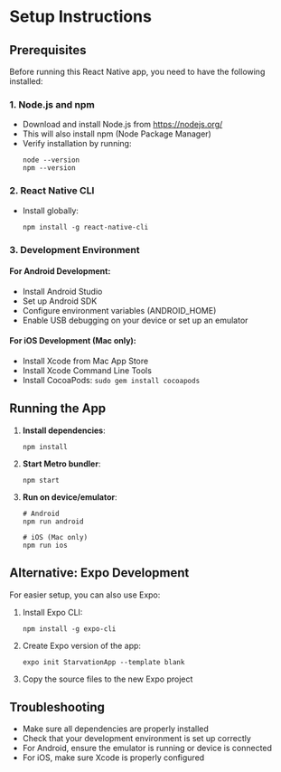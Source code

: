 # Setup Instructions

## Prerequisites

Before running this React Native app, you need to have the following installed:

### 1. Node.js and npm
- Download and install Node.js from https://nodejs.org/
- This will also install npm (Node Package Manager)
- Verify installation by running:
  ```
  node --version
  npm --version
  ```

### 2. React Native CLI
- Install globally:
  ```
  npm install -g react-native-cli
  ```

### 3. Development Environment

#### For Android Development:
- Install Android Studio
- Set up Android SDK
- Configure environment variables (ANDROID_HOME)
- Enable USB debugging on your device or set up an emulator

#### For iOS Development (Mac only):
- Install Xcode from Mac App Store
- Install Xcode Command Line Tools
- Install CocoaPods: `sudo gem install cocoapods`

## Running the App

1. **Install dependencies**:
   ```
   npm install
   ```

2. **Start Metro bundler**:
   ```
   npm start
   ```

3. **Run on device/emulator**:
   ```
   # Android
   npm run android
   
   # iOS (Mac only)
   npm run ios
   ```

## Alternative: Expo Development

For easier setup, you can also use Expo:

1. Install Expo CLI:
   ```
   npm install -g expo-cli
   ```

2. Create Expo version of the app:
   ```
   expo init StarvationApp --template blank
   ```

3. Copy the source files to the new Expo project

## Troubleshooting

- Make sure all dependencies are properly installed
- Check that your development environment is set up correctly
- For Android, ensure the emulator is running or device is connected
- For iOS, make sure Xcode is properly configured
